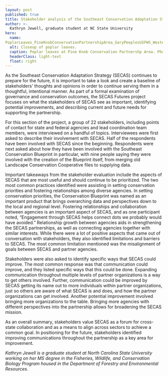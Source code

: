 ```yaml
---
layout: post
published: true
title: Stakeholder analysis of the Southeast Conservation Adaptation Strategy
author: >-
  Kathryn Jewell, graduate student at NC State University
hero:
  name: 
PoplarLeaves_PineKnobConservationPartnershipArea_GaryPeeplesUSFWS_WesternNC_sm.jpg
  alt: Closeup of poplar leaves.
  caption: Poplar leaves at Pine Knob Conservation Partnershp Area. Photo by Gary Peeples, USFWS.
  headerClass: light-text
  float: right
---
```

As the Southeast Conservation Adaptation Strategy (SECAS) continues to prepare for the future, it is important to take a look and create a baseline of stakeholders' thoughts and opinions in order to continue serving them in a thoughtful, intentional manner. As part of a formal examination of governance and conservation outcomes, the SECAS Futures project focuses on what the stakeholders of SECAS see as important, identifying potential improvements, and describing current and future needs for supporting the partnership.<!--more-->

For this section of the project, a group of 22 stakeholders, including points of contact for state and federal agencies and lead coordination team members, were interviewed on a handful of topics. Interviewees were first asked to describe their involvement with SECAS. Half of the respondents have been involved with SECAS since the beginning. Respondents were next asked about how they have been involved with the Southeast Conservation Blueprint in particular, with nine people saying they were involved with the creation of the Blueprint itself, from merging old Landscape Conservation Cooperative files to supplying data.

Important takeaways from the stakeholder evaluation include the aspects of SECAS that are most useful and should continue to be prioritized. The two most common practices identified were assisting in setting conservation priorities and fostering relationships among diverse agencies. In setting conservation priorities, the Conservation Blueprint was named as an important product that brings overarching data and perspectives down to the local and regional level. Fostering relationships and collaboration between agencies is an important aspect of SECAS, and as one participant noted, “Engagement through SECAS helps connect dots we probably would have avoided.” Relationship growth between agencies aids in strengthening the SECAS partnerships, as well as connecting agencies together with similar interests. While there were a lot of positive aspects that came out of conversation with stakeholders, they also identified limitations and barriers to SECAS. The most common limitation mentioned was the misalignment of goals between SECAS and partner agencies.

Stakeholders were also asked to identify specific ways that SECAS could improve. The most common response was that communication could improve, and they listed specific ways that this could be done. Expanding communication throughout multiple levels of partner organizations is a way to get others involved. Further, communication could be improved by SECAS getting its name out to more individuals within partner organizations, just so others are aware of what SECAS is and does, and how the partner organizations can get involved. Another potential improvement involved bringing more organizations to the table. Bringing more agencies with different perspectives into the partnership allows for broadening the SECAS mission.

As an overall summary, stakeholders value SECAS as a forum for cross-state collaboration and as a means to align across sectors to achieve a common goal. In positioning for the future, stakeholders identified improving communications throughout the partnership as a key area for improvement.

_Kathryn Jewell is a graduate student at North Carolina State University working on her MS degree in the Fisheries, Wildlife, and Conservation Biology Program housed in the Department of Forestry and Environmental Resources._
